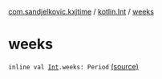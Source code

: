 [com.sandjelkovic.kxjtime](../index.md) / [kotlin.Int](index.md) / [weeks](./weeks.md)

# weeks

`inline val `[`Int`](https://kotlinlang.org/api/latest/jvm/stdlib/kotlin/-int/index.html)`.weeks: Period` [(source)](https://github.com/sandjelkovic/kxjtime/tree/master/src/main/kotlin/com/sandjelkovic/kxjtime/PeriodFactoryExtensions.kt#L6)